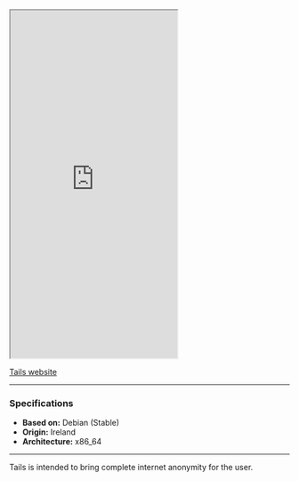 <iframe src="https://tails.boum.org" class="resize-vertical" style="height: 625px;"></iframe>

[Tails website](https://tails.boum.org)

---

### Specifications
- **Based on:** Debian (Stable)
- **Origin:** Ireland
- **Architecture:** x86_64

---

Tails is intended to bring complete internet anonymity for the user.
